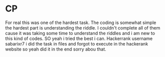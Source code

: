 # CP

For real this was one of the hardest task. The coding is somewhat simple the hardest part is understanding the riddle. I couldn't complete all of them cause it was taking some time to understand the riddles and i am new to this kind of codes. SO yeah i tried the best i can. Hackerrank username sabarixr7
i did the task in files and forgot to execute in the hackerank website so yeah did it in the end sorry abou that.